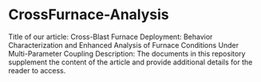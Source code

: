 # CrossFurnace-Analysis
Title of our article: Cross-Blast Furnace Deployment: Behavior Characterization and Enhanced Analysis of Furnace Conditions Under Multi-Parameter Coupling
Description: The documents in this repository supplement the content of the article and provide additional details for the reader to access.
